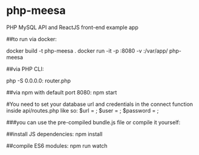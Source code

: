 # php-meesa
PHP MySQL API and ReactJS front-end example app

##to run via docker:

docker build -t php-meesa .
docker run -it -p <host port>:8080 -v <host absolute path to repo>:/var/app/ php-meesa

##via PHP CLI:

php -S 0.0.0.0:<port> router.php

##via npm with default port 8080:
npm start

#You need to set your database url and credentials in the connect function inside api/routes.php like so:
$url = <url to database>;
$user = <user>;
$password = <password>;

###you can use the pre-compiled bundle.js file or compile it yourself:

##install JS dependencies:
npm install

##compile ES6 modules:
npm run watch